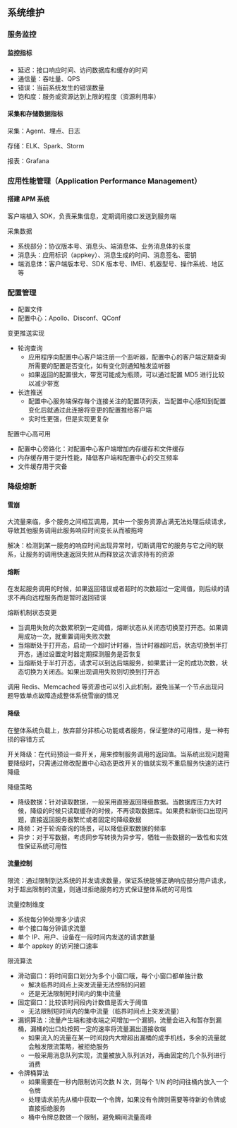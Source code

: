## 系统维护

### 服务监控

#### 监控指标

- 延迟：接口响应时间、访问数据库和缓存的时间
- 通信量：吞吐量、QPS
- 错误：当前系统发生的错误数量
- 饱和度：服务或资源达到上限的程度（资源利用率）

#### 采集和存储数据指标

采集：Agent、埋点、日志

存储：ELK、Spark、Storm

报表：Grafana

### 应用性能管理（Application Performance Management）

#### 搭建 APM 系统

客户端植入 SDK，负责采集信息，定期调用接口发送到服务端

采集数据
  - 系统部分：协议版本号、消息头、端消息体、业务消息体的长度
  - 消息头：应用标识（appkey）、消息生成的时间、消息签名、密钥
  - 端消息体：客户端版本号、SDK 版本号、IMEI、机器型号、操作系统、地区等

### 配置管理

- 配置文件
- 配置中心：Apollo、Disconf、QConf

变更推送实现
  - 轮询查询
    - 应用程序向配置中心客户端注册一个监听器，配置中心的客户端定期查询所需要的配置是否变化，如有变化则通知触发监听器
    - 如果返回的配置很大，带宽可能成为瓶颈，可以通过配置 MD5 进行比较以减少带宽
  - 长连推送
    - 配置中心服务端保存每个连接关注的配置项列表，当配置中心感知到配置变化后就通过此连接将变更的配置推给客户端
    - 实时性更强，但是实现更复杂

配置中心高可用
  - 配置中心旁路化：对配置中心客户端增加内存缓存和文件缓存
  - 内存缓存用于提升性能，降低客户端和配置中心的交互频率
  - 文件缓存用于灾备

### 降级熔断

#### 雪崩

大流量来临，多个服务之间相互调用，其中一个服务资源占满无法处理后续请求，导致其他服务调用此服务响应时间变长从而被拖垮

解决：检测到某一服务的响应时间出现异常时，切断调用它的服务与它之间的联系，让服务的调用快速返回失败从而释放这次请求持有的资源

#### 熔断

在发起服务调用的时候，如果返回错误或者超时的次数超过一定阈值，则后续的请求不再向远程服务而是暂时返回错误

熔断机制状态变更
  - 当调用失败的次数累积到一定阈值，熔断状态从关闭态切换至打开态。如果调用成功一次，就重置调用失败次数
  - 当熔断处于打开态，启动一个超时计时器，当计时器超时后，状态切换到半打开态，通过设置定时器定期探测服务是否恢复
  - 当熔断处于半打开态，请求可以到达后端服务，如果累计一定的成功次数，状态切换为关闭态。如果出现调用失败则切换到打开态

调用 Redis、Memcached 等资源也可以引入此机制，避免当某一个节点出现问题导致单点故障造成整体系统雪崩的情况

#### 降级

在整体系统负载上，放弃部分非核心功能或者服务，保证整体的可用性，是一种有损的容错方式

开关降级：在代码预设一些开关，用来控制服务调用的返回值。当系统出现问题需要降级时，只需通过修改配置中心动态更改开关的值就实现不重启服务快速的进行降级

降级策略
  - 降级数据：针对读取数据，一般采用直接返回降级数据。当数据库压力大时候，降级的时候只读取缓存的时候，不再读取数据库。如果费和新街口出现问题，直接返回服务器繁忙或者固定的降级数据
  - 降频：对于轮询查询的场景，可以降低获取数据的频率
  - 异步：对于写数据，考虑同步写转换为异步写，牺牲一些数据的一致性和实效性保证系统可用性

#### 流量控制

限流：通过限制到达系统的并发请求数量，保证系统能够正确响应部分用户请求，对于超出限制的流量，则通过拒绝服务的方式保证整体系统的可用性

流量控制维度
  - 系统每分钟处理多少请求
  - 单个接口每分钟请求流量
  - 单个 IP、用户、设备在一段时间内发送的请求数量
  - 单个 appkey 的访问接口速率

限流算法
  - 滑动窗口：将时间窗口划分为多个小窗口哦，每个小窗口都单独计数
    - 解决临界时间点上突发流量无法控制的问题
    - 还是无法限制短时间内的集中流量
  - 固定窗口：比较该时间段内计数值是否大于阈值
    - 无法限制短时间内的集中流量（临界时间点上突发流量）
  - 漏铜算法：流量产生端和接收端之间增加一个漏铜，流量会进入和暂存到漏桶，漏桶的出口处按照一定的速率将流量漏出道接收端
    - 如果流入的流量在某一时间段内大增超出漏桶的成手机线，多余的流量就会触发限流策略，被拒绝服务
    - 一般采用消息队列实现，流量被放入队列派对，再由固定的几个队列进行消费
  - 令牌桶算法
    - 如果需要在一秒内限制访问次数 N 次，则每个 1/N 的时间往桶内放入一个令牌
    - 处理请求前先从桶中获取一个令牌，如果没有令牌则需要等待新的令牌或直接拒绝服务
    - 桶中令牌总数做一个限制，避免瞬间流量高峰
